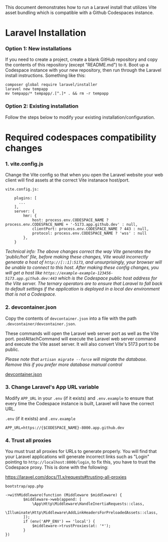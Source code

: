 This document demonstrates how to run a Laravel install that utilizes Vite asset bundling which is compatible with a Github Codespaces instance.

# Laravel Installation

### Option 1: New installations

If you need to create a project, create a blank GitHub repository and copy the contents of this repository (except "README.md") to it. Boot up a Codespace instance with your new repository, then run through the Laravel install instructions. Something like this:

```
composer global require laravel/installer
laravel new tempapp
mv tempapp/* tempapp/.[^.]* . && rm -r tempapp
```

### Option 2: Existing installation

Follow the steps below to modify your existing installation/configuration.

# Required codespaces compatibility changes

### 1. vite.config.js

Change the Vite config so that when you open the Laravel website your web client will find assets at the correct Vite instanace host/port.

`vite.config.js:`
```
    plugins: [
      ...
    ],
    server: {
        hmr: {
            host: process.env.CODESPACE_NAME ? process.env.CODESPACE_NAME + '-5173.app.github.dev' : null,
            clientPort: process.env.CODESPACE_NAME ? 443 : null,
            protocol: process.env.CODESPACE_NAME ? 'wss' : null
        },
    }
```

*Technical info: The above changes correct the way Vite generates the 'public/hot' file, before making these changes, Vite would incorrectly generate a host of `http://[::1]:5173`, and unsurprisingly, your browser will be unable to connect to this host. After making these config changes, you will get a host like `https://example-example-123456-5173.app.github.dev:443` which is the Codespace public host address for the Vite server. The ternary operators are to ensure that Laravel to fall back to default settings if the application is deployed in a local dev environment that is not a Codespace.*

### 2. devcontainer.json

Copy the contents of `devcontainer.json` into a file with the path `.devcontainer/devcontainer.json`. 

These commands will open the Laravel web server port as well as the Vite port. postAttachCommand will execute the Laravel web server command and execute the Vite asset server. It will also convert Vite's 5173 port to be public.

*Please note that `artisan migrate --force` will migrate the database. Remove this if you prefer more database manual control*

[devcontainer.json](.devcontainer/devcontainer.json)

### 3. Change Laravel's App URL variable

Modify `APP_URL` in your `.env` (if it exists) and `.env.example` to ensure that every time the Codespace instance is built, Laravel will have the correct URL.

`.env` (if it exists) and `.env.example`
```
APP_URL=https://{$CODESPACE_NAME}-8000.app.github.dev
```

### 4. Trust all proxies

You must trust all proxies for URLs to generate properly. You will find that your Laravel applications will generate incorrect links such as "Login" pointing to `http://localhost:8000/login`, to fix this, you have to trust the Codespace proxy. This is done with the following:

https://laravel.com/docs/11.x/requests#trusting-all-proxies

`bootstrap/app.php`
```
->withMiddleware(function (Middleware $middleware) {
        $middleware->web(append: [
            \App\Http\Middleware\HandleInertiaRequests::class,
            \Illuminate\Http\Middleware\AddLinkHeadersForPreloadedAssets::class,
        ]);
        if (env('APP_ENV') == 'local') {
            $middleware->trustProxies(at: '*');
        }
})
```
